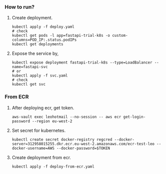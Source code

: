 ### How to run?
1. Create deployment.
    ```
    kubectl apply -f deploy.yaml
    # check
    kubectl get pods -l app=fastapi-trial-k8s -o custom-columns=POD_IP:.status.podIPs
    kubectl get deployments
    ```
2. Expose the service by,
    ```
    kubectl expose deployment fastapi-trial-k8s --type=LoadBalancer --name=fastapi-svc
    # or
    kubectl apply -f svc.yaml
    # check
    kubectl get svc
    ```

### From ECR
1. After deploying ecr, get token.
    ```
    aws-vault exec leohotmail --no-session -- aws ecr get-login-password --region eu-west-2
    ```
2. Set secret for kubernetes.
    ```
    kubectl create secret docker-registry regcred --docker-server=312958015255.dkr.ecr.eu-west-2.amazonaws.com/ecr-test-leo --docker-username=AWS --docker-password=$TOKEN
    ```
1. Create deployment from ecr.
    ```
    kubectl apply -f deploy-from-ecr.yaml
    ```
